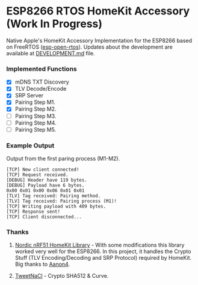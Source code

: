 # ESP8266 RTOS HomeKit Accessory (Work In Progress) 
Native Apple's HomeKit Accessory Implementation for the ESP8266 based on FreeRTOS ([esp-open-rtos](https://github.com/SuperHouse/esp-open-rtos)). Updates about the development are available at [DEVELOPMENT.md](https://github.com/luigifreitas/ESP8266-RTOS-HomeKit/blob/master/DEVELOPMENT.md) file.

### Implemented Functions
- [x] mDNS TXT Discovery
- [x] TLV Decode/Encode 
- [x] SRP Server
- [x] Pairing Step M1.
- [x] Pairing Step M2.
- [ ] Pairing Step M3.
- [ ] Pairing Step M4.
- [ ] Pairing Step M5.

### Example Output
Output from the first paring process (M1-M2).  
```
[TCP] New client connected!
[TCP] Request received.
[DEBUG] Header have 119 bytes.
[DEBUG] Payload have 6 bytes.
0x00 0x01 0x00 0x06 0x01 0x01
[TLV] Tag received: Pairing method.
[TLV] Tag received: Pairing process (M1)!
[TCP] Writing payload with 409 bytes.
[TCP] Response sent!
[TCP] Client disconnected...
```

### Thanks
1. [Nordic nRF51 HomeKit Library](https://github.com/aanon4/HomeKit) - With some modifications this library worked very well for the ESP8266. In this project, it handles the Crypto Stuff (TLV Encoding/Decoding and SRP Protocol) required by HomeKit. Big thanks to [Aanon4](https://github.com/aanon4).

2. [TweetNaCl](http://tweetnacl.cr.yp.to/) - Crypto SHA512 & Curve.

